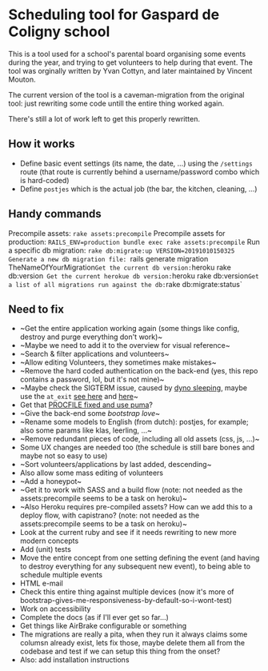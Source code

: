 # Scheduling tool for Gaspard de Coligny school

This is a tool used for a school's parental board organising some events during the year, and trying to get volunteers to help during that event. The tool was orginally written by Yvan Cottyn, and later maintained by Vincent Mouton.

The current version of the tool is a caveman-migration from the original tool: just rewriting some code untill the entire thing worked again.

There's still a lot of work left to get this properly rewritten.


## How it works
* Define basic event settings (its name, the date, ...) using the `/settings` route (that route is currently behind a username/password combo which is hard-coded)
* Define `postjes` which is the actual job (the bar, the kitchen, cleaning, ...)

## Handy commands
Precompile assets: `rake assets:precompile` 
Precompile assets for production: `RAILS_ENV=production bundle exec rake assets:precompile`
Run a specific db migration: `rake db:migrate:up VERSION=20191010150325
Generate a new db migration file: `rails generate migration TheNameOfYourMigration`
Get the current db version: `heroku rake db:version` 
Get the current herokue db version: `heroku rake db:version`
Get a list of all migrations run against the db: `rake db:migrate:status`

## Need to fix
* ~Get the entire application working again (some things like config, destroy and purge everything don't work)~
* ~Maybe we need to add it to the overview for visual reference~
* ~Search & filter applications and volunteers~
* ~Allow editing Volunteers, they sometimes make mistakes~
* ~Remove the hard coded authentication on the back-end (yes, this repo contains a password, lol, but it's not mine)~
* ~Maybe check the SIGTERM issue, caused by [dyno sleeping](https://devcenter.heroku.com/articles/free-dyno-hours), maybe use the `at_exit` [see here](https://github.com/honeybadger-io/honeybadger-ruby/issues/267#issuecomment-373906051) and [here](https://devcenter.heroku.com/articles/what-happens-to-ruby-apps-when-they-are-restarted)~
* Get that [PROCFILE fixed and use puma](https://devcenter.heroku.com/articles/getting-started-with-rails4#procfile)?
* ~Give the back-end some _bootstrap love_~
* ~Rename some models to English (from dutch): postjes, for example; also some params like klas, leerling, ...~
* ~Remove redundant pieces of code, including all old assets (css, js, ...)~
* Some UX changes are needed too (the schedule is still bare bones and maybe not so easy to use)
* ~Sort volunteers/applications by last added, descending~
* Also allow some mass editing of volunteers
* ~Add a honeypot~
* ~Get it to work with SASS and a build flow (note: not needed as the assets:precompile seems to be a task on heroku)~
* ~Also Heroku requires pre-compiled assets? How can we add this to a deploy flow, with capistrano? (note: not needed as the assets:precompile seems to be a task on heroku)~
* Look at the current ruby and see if it needs rewriting to new more modern concepts
* Add (unit) tests
* Move the entire concept from one setting defining the event (and having to destroy everything for any subsequent new event), to being able to schedule multiple events
* HTML e-mail
* Check this entire thing against multiple devices (now it's more of bootstrap-gives-me-responsiveness-by-default-so-i-wont-test)
* Work on accessibility
* Complete the docs (as if I'll ever get so far...)
* Get things like AirBrake configurable or something
* The migrations are really a pita, when they run it always claims some columsn already exist, lets fix those, maybe delete them all from the codebase and test if we can setup  this thing from the onset?
* Also: add installation instructions